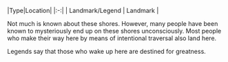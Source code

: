 |Type|Location|
|:-:|
| Landmark/Legend | Landmark |
<br/>

Not much is known about these shores. However, many people have been known to mysteriously end up on these shores unconsciously. Most people who make their way here by means of intentional traversal also land here.

Legends say that those who wake up here are destined for greatness.